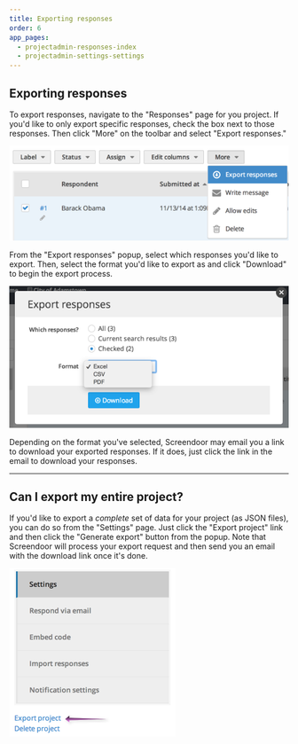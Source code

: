 ```yaml
---
title: Exporting responses
order: 6
app_pages:
  - projectadmin-responses-index
  - projectadmin-settings-settings
---
```


## Exporting responses

To export responses, navigate to the "Responses" page for you project. If you'd like to only export specific responses, check the box next to those responses. Then click "More" on the toolbar and select "Export responses."

![export responses](../images/export_responses.png)

From the "Export responses" popup, select which responses you'd like to export. Then, select the format you'd like to export as and click "Download" to begin the export process.

![export responses...](../images/export_responses_popup.png)

Depending on the format you've selected, Screendoor may email you a link to download your exported responses. If it does, just click the link in the email to download your responses.

---

## Can I export my entire project?
If you'd like to export a *complete* set of data for your project (as JSON files), you can do so from the "Settings" page. Just click the "Export project" link and then click the "Generate export" button from the popup. Note that Screendoor will process your export request and then send you an email with the download link once it's done.

![export project](../images/export_project.png)
